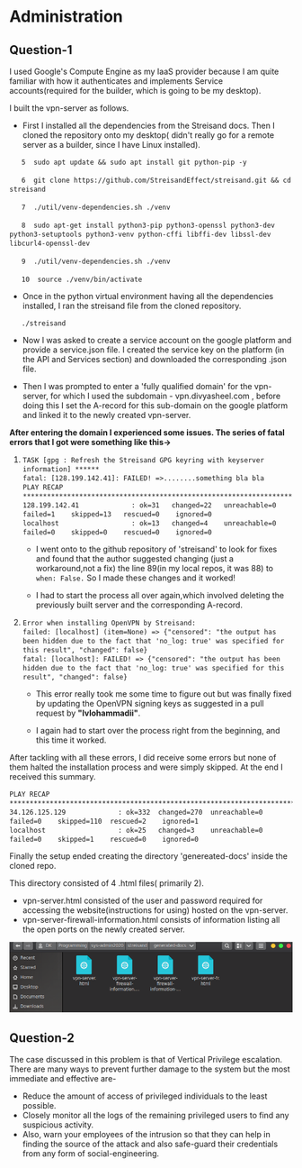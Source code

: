 # Administration

## Question-1

I used Google's Compute Engine as my IaaS provider because I am quite familiar with how it authenticates and implements Service accounts(required for the builder, which is going to be my desktop).

I built the vpn-server as follows.

   * First I installed all the dependencies from the Streisand docs. Then I cloned the repository onto my desktop( didn't really go for a remote server as a builder, since I have Linux installed).
   ```
      5  sudo apt update && sudo apt install git python-pip -y

      6  git clone https://github.com/StreisandEffect/streisand.git && cd streisand

      7  ./util/venv-dependencies.sh ./venv

      8  sudo apt-get install python3-pip python3-openssl python3-dev python3-setuptools python3-venv python-cffi libffi-dev libssl-dev libcurl4-openssl-dev

      9  ./util/venv-dependencies.sh ./venv

      10  source ./venv/bin/activate
   ```
   * Once in the python virtual environment having all the dependencies installed, I ran the streisand file from the cloned repository.
   ```
      ./streisand
   ```

   * Now I was asked to create a service account on the google platform and provide a service.json file. I created the service key on the platform (in the API and Services section) and downloaded the corresponding .json file.
  
   * Then I was prompted to enter a 'fully qualified domain' for the vpn-server, for which I used the subdomain - vpn.divyasheel.com , before doing this I set the A-record for this sub-domain on the google platform and linked it to the newly created vpn-server.
  
**After entering the domain I experienced some issues.
The series of fatal errors that I got were something like this->**
1. ```
   TASK [gpg : Refresh the Streisand GPG keyring with keyserver information] ******
   fatal: [128.199.142.41]: FAILED! =>........something bla bla
   PLAY RECAP *********************************************************************
   128.199.142.41             : ok=31   changed=22   unreachable=0    failed=1    skipped=13   rescued=0    ignored=0   
   localhost                  : ok=13   changed=4    unreachable=0    failed=0    skipped=0    rescued=0    ignored=0   

   ```
   * I went onto to the github repository of 'streisand' to look for fixes and found that the author suggested changing (just a workaround,not a fix) the line 89(in my local repos, it was 88) to 
      ```when: False.``` So I made these changes and it worked!

   * I had to start the process all over again,which involved deleting the previously built server and the corresponding A-record.
   

2. ```
   Error when installing OpenVPN by Streisand:
   failed: [localhost] (item=None) => {"censored": "the output has been hidden due to the fact that 'no_log: true' was specified for this result", "changed": false}
   fatal: [localhost]: FAILED! => {"censored": "the output has been hidden due to the fact that 'no_log: true' was specified for this result", "changed": false}
   ```
   * This error really took me some time to  figure out but was finally fixed by updating the OpenVPN signing keys as suggested in a pull request by **"lvlohammadii"**.

   * I again had to start over the process right from the beginning, and this time it worked.

After tackling with all these errors, I did receive some errors but none of them halted the installation process and were simply skipped.
At the end I received this summary.
```
PLAY RECAP ******************************************************************************
34.126.125.129             : ok=332  changed=270  unreachable=0    failed=0    skipped=110  rescued=2    ignored=1   
localhost                  : ok=25   changed=3    unreachable=0    failed=0    skipped=1    rescued=0    ignored=0   
```

Finally the setup ended creating the directory 'genereated-docs' inside the cloned repo.

This directory consisted of 4 .html files( primarily 2).
* vpn-server.html consisted of the user and password required for accessing the website(instructions for using) hosted on the vpn-server.
* vpn-server-firewall-information.html consists of information listing all the open ports on the newly created server.

![](./images/generated_docs.png)


## Question-2


The case discussed  in this problem is that of Vertical Privilege escalation. 
There are many ways to prevent further damage to the system but the most immediate and effective are-
* Reduce the amount of access of privileged individuals to the least possible.
*  Closely monitor all the logs of the remaining privileged users to find any suspicious activity.
* Also, warn your employees of the intrusion so that they can help in finding the source of the attack and also safe-guard their credentials from any form of social-engineering.

